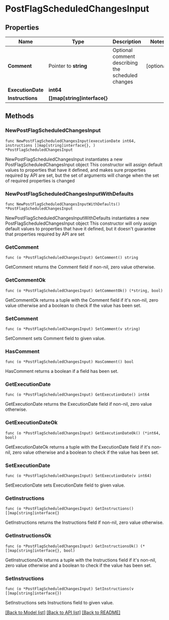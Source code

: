 # PostFlagScheduledChangesInput

## Properties

Name | Type | Description | Notes
------------ | ------------- | ------------- | -------------
**Comment** | Pointer to **string** | Optional comment describing the scheduled changes | [optional] 
**ExecutionDate** | **int64** |  | 
**Instructions** | **[]map[string]interface{}** |  | 

## Methods

### NewPostFlagScheduledChangesInput

`func NewPostFlagScheduledChangesInput(executionDate int64, instructions []map[string]interface{}, ) *PostFlagScheduledChangesInput`

NewPostFlagScheduledChangesInput instantiates a new PostFlagScheduledChangesInput object
This constructor will assign default values to properties that have it defined,
and makes sure properties required by API are set, but the set of arguments
will change when the set of required properties is changed

### NewPostFlagScheduledChangesInputWithDefaults

`func NewPostFlagScheduledChangesInputWithDefaults() *PostFlagScheduledChangesInput`

NewPostFlagScheduledChangesInputWithDefaults instantiates a new PostFlagScheduledChangesInput object
This constructor will only assign default values to properties that have it defined,
but it doesn't guarantee that properties required by API are set

### GetComment

`func (o *PostFlagScheduledChangesInput) GetComment() string`

GetComment returns the Comment field if non-nil, zero value otherwise.

### GetCommentOk

`func (o *PostFlagScheduledChangesInput) GetCommentOk() (*string, bool)`

GetCommentOk returns a tuple with the Comment field if it's non-nil, zero value otherwise
and a boolean to check if the value has been set.

### SetComment

`func (o *PostFlagScheduledChangesInput) SetComment(v string)`

SetComment sets Comment field to given value.

### HasComment

`func (o *PostFlagScheduledChangesInput) HasComment() bool`

HasComment returns a boolean if a field has been set.

### GetExecutionDate

`func (o *PostFlagScheduledChangesInput) GetExecutionDate() int64`

GetExecutionDate returns the ExecutionDate field if non-nil, zero value otherwise.

### GetExecutionDateOk

`func (o *PostFlagScheduledChangesInput) GetExecutionDateOk() (*int64, bool)`

GetExecutionDateOk returns a tuple with the ExecutionDate field if it's non-nil, zero value otherwise
and a boolean to check if the value has been set.

### SetExecutionDate

`func (o *PostFlagScheduledChangesInput) SetExecutionDate(v int64)`

SetExecutionDate sets ExecutionDate field to given value.


### GetInstructions

`func (o *PostFlagScheduledChangesInput) GetInstructions() []map[string]interface{}`

GetInstructions returns the Instructions field if non-nil, zero value otherwise.

### GetInstructionsOk

`func (o *PostFlagScheduledChangesInput) GetInstructionsOk() (*[]map[string]interface{}, bool)`

GetInstructionsOk returns a tuple with the Instructions field if it's non-nil, zero value otherwise
and a boolean to check if the value has been set.

### SetInstructions

`func (o *PostFlagScheduledChangesInput) SetInstructions(v []map[string]interface{})`

SetInstructions sets Instructions field to given value.



[[Back to Model list]](../README.md#documentation-for-models) [[Back to API list]](../README.md#documentation-for-api-endpoints) [[Back to README]](../README.md)


